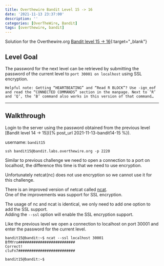 ```yaml
---
title: Overthewire Bandit Level 15 -> 16
date: '2021-11-13 23:37:00'
description: ''
categories: [OverTheWire, Bandit]
tags: [overthewire, bandit]
---
```


Solution for the Overthewire.org [Bandit level 15 -> 16](https://overthewire.org/wargames/bandit/bandit16.html){:target="\_blank"}

## Level Goal

The password for the next level can be retrieved by submitting the password of the current level to `port 30001 on localhost` using SSL encryption.

`Helpful note: Getting “HEARTBEATING” and “Read R BLOCK”? Use -ign_eof and read the “CONNECTED COMMANDS” section in the manpage. Next to ‘R’ and ‘Q’, the ‘B’ command also works in this version of that command…`

---

## Walkthrough

Login to the server using the password obtained from the previous level [Bandit level 14 -> 15]({% post_url 2021-11-13-bandit14-15 %}).

username: `bandit15`

```ssh
ssh bandit15@bandit.labs.overthewire.org -p 2220
```

Similar to previous challenge we need to open a connection to a port on localhost, the difference this time is that we need to use encryption.  

Unfortunately netcat(nc) does not use encryption so we cannot use it for this challenge.

There is an improved version of netcat called [ncat](https://nmap.org/ncat/).  
One of the improvements was support for SSL encryption.  

The usage of nc and ncat is identical, we only need to add one option to add the SSL support.  
Adding the `--ssl` option will enable the SSL encryption support.

Like the previous level we open a connection to localhost on port 30001 and enter the password for the current level.

```shell
bandit15@bandit:~$ ncat --ssl localhost 30001
BfMYro##########################
Correct!
cluFn7##########################

bandit15@bandit:~$ 
```
